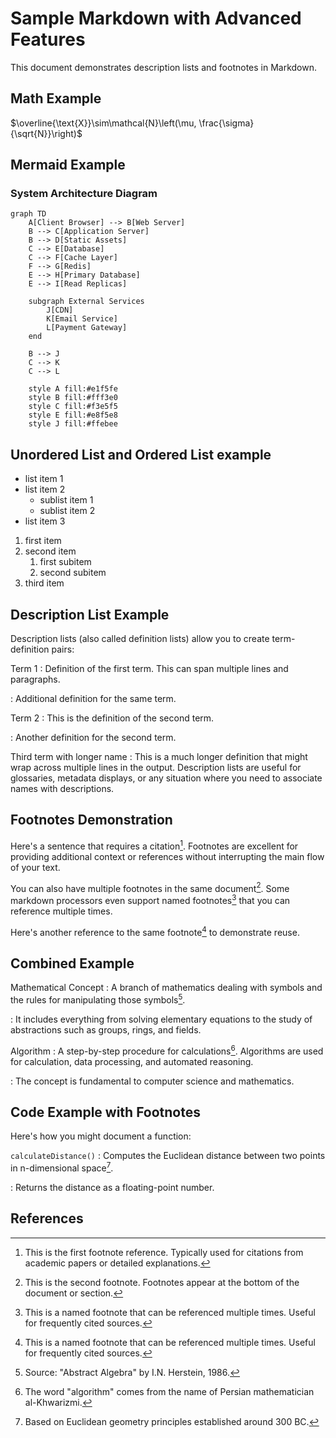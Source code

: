# Sample Markdown with Advanced Features

This document demonstrates description lists and footnotes in Markdown.

## Math Example

$\overline{\text{X}}\sim\mathcal{N}\left(\mu, \frac{\sigma}{\sqrt{N}}\right)$

## Mermaid Example

### System Architecture Diagram

```mermaid
graph TD
    A[Client Browser] --> B[Web Server]
    B --> C[Application Server]
    B --> D[Static Assets]
    C --> E[Database]
    C --> F[Cache Layer]
    F --> G[Redis]
    E --> H[Primary Database]
    E --> I[Read Replicas]
    
    subgraph External Services
        J[CDN]
        K[Email Service]
        L[Payment Gateway]
    end
    
    B --> J
    C --> K
    C --> L
    
    style A fill:#e1f5fe
    style B fill:#fff3e0
    style C fill:#f3e5f5
    style E fill:#e8f5e8
    style J fill:#ffebee
```

## Unordered List and Ordered List example

- list item 1
- list item 2
  - sublist item 1
  - sublist item 2
- list item 3

1. first item
2. second item
   1. first subitem
   2. second subitem
3. third item

## Description List Example

Description lists (also called definition lists) allow you to create term-definition pairs:

Term 1
: Definition of the first term. This can span multiple lines and paragraphs.

: Additional definition for the same term.

Term 2
: This is the definition of the second term.

: Another definition for the second term.

Third term with longer name
: This is a much longer definition that might wrap across multiple lines in the output. Description lists are useful for glossaries, metadata displays, or any situation where you need to associate names with descriptions.

## Footnotes Demonstration

Here's a sentence that requires a citation[^1]. Footnotes are excellent for providing additional context or references without interrupting the main flow of your text.

You can also have multiple footnotes in the same document[^2]. Some markdown processors even support named footnotes[^named] that you can reference multiple times.

Here's another reference to the same footnote[^named] to demonstrate reuse.

## Combined Example

Mathematical Concept
: A branch of mathematics dealing with symbols and the rules for manipulating those symbols[^algebra].

: It includes everything from solving elementary equations to the study of abstractions such as groups, rings, and fields.

Algorithm
: A step-by-step procedure for calculations[^algorithm]. Algorithms are used for calculation, data processing, and automated reasoning.

: The concept is fundamental to computer science and mathematics.

## Code Example with Footnotes

Here's how you might document a function:

`calculateDistance()`
: Computes the Euclidean distance between two points in n-dimensional space[^euclid].

: Returns the distance as a floating-point number.

## References

[^1]: This is the first footnote reference. Typically used for citations from academic papers or detailed explanations.
[^2]: This is the second footnote. Footnotes appear at the bottom of the document or section.
[^named]: This is a named footnote that can be referenced multiple times. Useful for frequently cited sources.
[^algebra]: Source: "Abstract Algebra" by I.N. Herstein, 1986.
[^algorithm]: The word "algorithm" comes from the name of Persian mathematician al-Khwarizmi.
[^euclid]: Based on Euclidean geometry principles established around 300 BC.